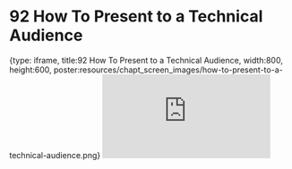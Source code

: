 # 92 How To Present to a Technical Audience
 
{type: iframe, title:92 How To Present to a Technical Audience, width:800, height:600, poster:resources/chapt_screen_images/how-to-present-to-a-technical-audience.png}
![](https://datatrail-jhu.github.io/DataTrail_ReOrg/no_toc/how-to-present-to-a-technical-audience.html)
 

 

